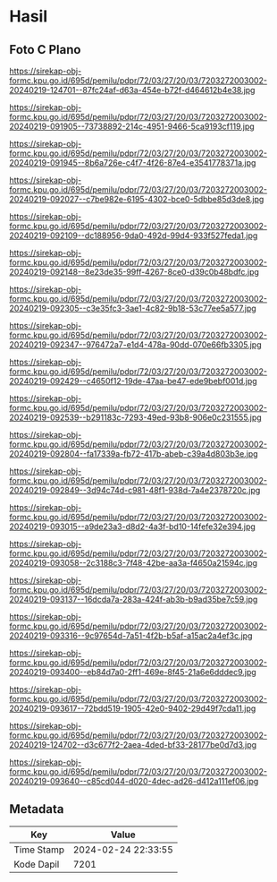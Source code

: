 # Hasil

## Foto C Plano

https://sirekap-obj-formc.kpu.go.id/695d/pemilu/pdpr/72/03/27/20/03/7203272003002-20240219-124701--87fc24af-d63a-454e-b72f-d464612b4e38.jpg

https://sirekap-obj-formc.kpu.go.id/695d/pemilu/pdpr/72/03/27/20/03/7203272003002-20240219-091905--73738892-214c-4951-9466-5ca9193cf119.jpg

https://sirekap-obj-formc.kpu.go.id/695d/pemilu/pdpr/72/03/27/20/03/7203272003002-20240219-091945--8b6a726e-c4f7-4f26-87e4-e3541778371a.jpg

https://sirekap-obj-formc.kpu.go.id/695d/pemilu/pdpr/72/03/27/20/03/7203272003002-20240219-092027--c7be982e-6195-4302-bce0-5dbbe85d3de8.jpg

https://sirekap-obj-formc.kpu.go.id/695d/pemilu/pdpr/72/03/27/20/03/7203272003002-20240219-092109--dc188956-9da0-492d-99d4-933f527feda1.jpg

https://sirekap-obj-formc.kpu.go.id/695d/pemilu/pdpr/72/03/27/20/03/7203272003002-20240219-092148--8e23de35-99ff-4267-8ce0-d39c0b48bdfc.jpg

https://sirekap-obj-formc.kpu.go.id/695d/pemilu/pdpr/72/03/27/20/03/7203272003002-20240219-092305--c3e35fc3-3ae1-4c82-9b18-53c77ee5a577.jpg

https://sirekap-obj-formc.kpu.go.id/695d/pemilu/pdpr/72/03/27/20/03/7203272003002-20240219-092347--976472a7-e1d4-478a-90dd-070e66fb3305.jpg

https://sirekap-obj-formc.kpu.go.id/695d/pemilu/pdpr/72/03/27/20/03/7203272003002-20240219-092429--c4650f12-19de-47aa-be47-ede9bebf001d.jpg

https://sirekap-obj-formc.kpu.go.id/695d/pemilu/pdpr/72/03/27/20/03/7203272003002-20240219-092539--b291183c-7293-49ed-93b8-906e0c231555.jpg

https://sirekap-obj-formc.kpu.go.id/695d/pemilu/pdpr/72/03/27/20/03/7203272003002-20240219-092804--fa17339a-fb72-417b-abeb-c39a4d803b3e.jpg

https://sirekap-obj-formc.kpu.go.id/695d/pemilu/pdpr/72/03/27/20/03/7203272003002-20240219-092849--3d94c74d-c981-48f1-938d-7a4e2378720c.jpg

https://sirekap-obj-formc.kpu.go.id/695d/pemilu/pdpr/72/03/27/20/03/7203272003002-20240219-093015--a9de23a3-d8d2-4a3f-bd10-14fefe32e394.jpg

https://sirekap-obj-formc.kpu.go.id/695d/pemilu/pdpr/72/03/27/20/03/7203272003002-20240219-093058--2c3188c3-7f48-42be-aa3a-f4650a21594c.jpg

https://sirekap-obj-formc.kpu.go.id/695d/pemilu/pdpr/72/03/27/20/03/7203272003002-20240219-093137--16dcda7a-283a-424f-ab3b-b9ad35be7c59.jpg

https://sirekap-obj-formc.kpu.go.id/695d/pemilu/pdpr/72/03/27/20/03/7203272003002-20240219-093316--9c97654d-7a51-4f2b-b5af-a15ac2a4ef3c.jpg

https://sirekap-obj-formc.kpu.go.id/695d/pemilu/pdpr/72/03/27/20/03/7203272003002-20240219-093400--eb84d7a0-2ff1-469e-8f45-21a6e6dddec9.jpg

https://sirekap-obj-formc.kpu.go.id/695d/pemilu/pdpr/72/03/27/20/03/7203272003002-20240219-093617--72bdd519-1905-42e0-9402-29d49f7cda11.jpg

https://sirekap-obj-formc.kpu.go.id/695d/pemilu/pdpr/72/03/27/20/03/7203272003002-20240219-124702--d3c677f2-2aea-4ded-bf33-28177be0d7d3.jpg

https://sirekap-obj-formc.kpu.go.id/695d/pemilu/pdpr/72/03/27/20/03/7203272003002-20240219-093640--c85cd044-d020-4dec-ad26-d412a111ef06.jpg


## Metadata

| Key        | Value               |
| ---------- | ------------------- |
| Time Stamp | 2024-02-24 22:33:55 |
| Kode Dapil | 7201                |



